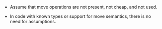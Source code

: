 - Assume that move operations are not present, not cheap, and not used.

- In code with known types or support for move semantics, there is no need for assumptions.